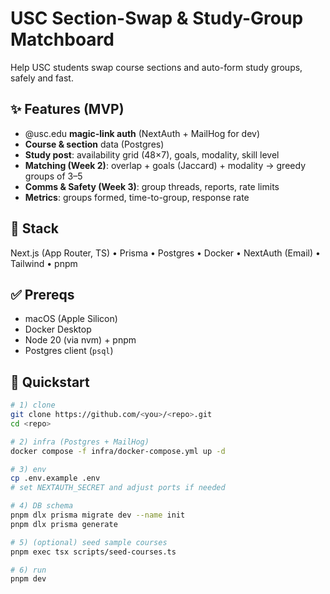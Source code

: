 # USC Section-Swap & Study-Group Matchboard

Help USC students swap course sections and auto-form study groups, safely and fast.

## ✨ Features (MVP)
- @usc.edu **magic-link auth** (NextAuth + MailHog for dev)
- **Course & section** data (Postgres)
- **Study post**: availability grid (48×7), goals, modality, skill level
- **Matching (Week 2)**: overlap + goals (Jaccard) + modality → greedy groups of 3–5
- **Comms & Safety (Week 3)**: group threads, reports, rate limits
- **Metrics**: groups formed, time-to-group, response rate

## 🧰 Stack
Next.js (App Router, TS) • Prisma • Postgres • Docker • NextAuth (Email) • Tailwind • pnpm

## ✅ Prereqs
- macOS (Apple Silicon)
- Docker Desktop
- Node 20 (via nvm) + pnpm
- Postgres client (`psql`)

## 🚀 Quickstart

```bash
# 1) clone
git clone https://github.com/<you>/<repo>.git
cd <repo>

# 2) infra (Postgres + MailHog)
docker compose -f infra/docker-compose.yml up -d

# 3) env
cp .env.example .env
# set NEXTAUTH_SECRET and adjust ports if needed

# 4) DB schema
pnpm dlx prisma migrate dev --name init
pnpm dlx prisma generate

# 5) (optional) seed sample courses
pnpm exec tsx scripts/seed-courses.ts

# 6) run
pnpm dev
